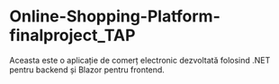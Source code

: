 # Online-Shopping-Platform-finalproject_TAP
Aceasta este o aplicație de comerț electronic dezvoltată folosind .NET pentru backend și Blazor pentru frontend.
